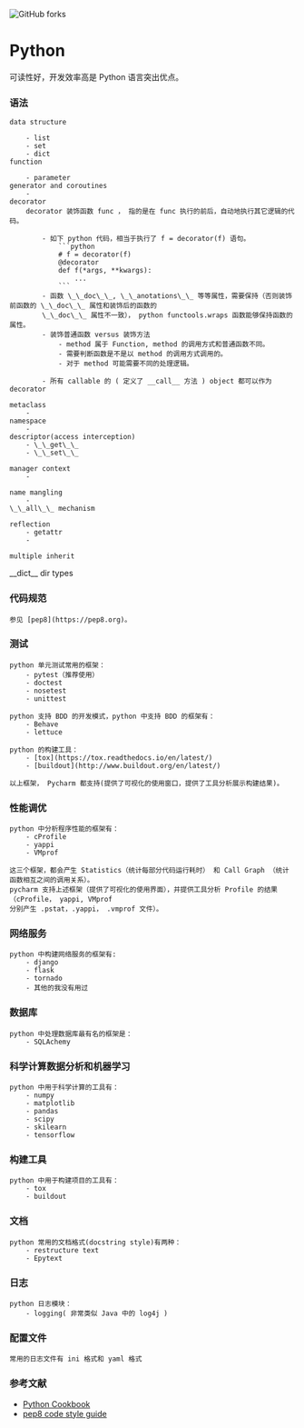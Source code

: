 
![GitHub forks](https://img.shields.io/github/forks/badges/shields.svg?style=social&label=Fork)


# Python

可读性好，开发效率高是 Python 语言突出优点。

### 语法
    
    data structure
        
        - list
        - set
        - dict
    function
        
        - parameter
    generator and coroutines
        - 
    decorator
        decorator 装饰函数 func ， 指的是在 func 执行的前后，自动地执行其它逻辑的代码。
        
            - 如下 python 代码，相当于执行了 f = decorator(f) 语句。
                ```python
                # f = decorator(f)
                @decorator
                def f(*args, **kwargs):
                    ...
                ```
            - 函数 \_\_doc\_\_, \_\_anotations\_\_ 等等属性，需要保持（否则装饰前函数的 \_\_doc\_\_ 属性和装饰后的函数的 
            \_\_doc\_\_ 属性不一致）， python functools.wraps 函数能够保持函数的属性。 
            - 装饰普通函数 versus 装饰方法
                - method 属于 Function, method 的调用方式和普通函数不同。
                - 需要判断函数是不是以 method 的调用方式调用的。
                - 对于 method 可能需要不同的处理逻辑。
                
            - 所有 callable 的 ( 定义了 __call__ 方法 ) object 都可以作为 decorator
        
    metaclass
        - 
    namespace
        - 
    descriptor(access interception)
        - \_\_get\_\_
        - \_\_set\_\_
        
    manager context
        - 
    
    name mangling
        - 
    \_\_all\_\_ mechanism
    
    reflection
        - getattr
        - 
    
    multiple inherit

\_\_dict\_\_
dir
types    


### 代码规范
    
    参见 [pep8](https://pep8.org)。
       
### 测试
    
    python 单元测试常用的框架：
        - pytest（推荐使用） 
        - doctest 
        - nosetest 
        - unittest 
    
    python 支持 BDD 的开发模式，python 中支持 BDD 的框架有：
        - Behave
        - lettuce
    
    python 的构建工具：
        - [tox](https://tox.readthedocs.io/en/latest/)
        - [buildout](http://www.buildout.org/en/latest/)
    
    以上框架， Pycharm 都支持(提供了可视化的使用窗口，提供了工具分析展示构建结果)。 

### 性能调优
    
    python 中分析程序性能的框架有：
        - cProfile
        - yappi
        - VMprof
    
    这三个框架，都会产生 Statistics（统计每部分代码运行耗时） 和 Call Graph （统计函数相互之间的调用关系）。
    pycharm 支持上述框架（提供了可视化的使用界面），并提供工具分析 Profile 的结果（cProfile， yappi, VMprof 
    分别产生 .pstat，.yappi， .vmprof 文件）。
    

### 网络服务

    python 中构建网络服务的框架有:
        - django
        - flask
        - tornado
        - 其他的我没有用过
        
### 数据库

    python 中处理数据库最有名的框架是：
        - SQLAchemy

### 科学计算数据分析和机器学习

    python 中用于科学计算的工具有：
        - numpy
        - matplotlib
        - pandas
        - scipy
        - skilearn
        - tensorflow

### 构建工具

    python 中用于构建项目的工具有：
        - tox
        - buildout

### 文档

    python 常用的文档格式(docstring style)有两种：
        - restructure text
        - Epytext
        
### 日志
    python 日志模块：
        - logging( 非常类似 Java 中的 log4j )

### 配置文件
    常用的日志文件有 ini 格式和 yaml 格式

### 参考文献

- [Python Cookbook]()
- [pep8 code style guide](http://pep8.org)
